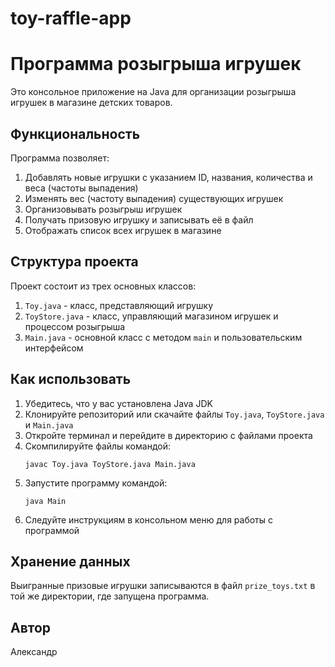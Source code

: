 # toy-raffle-app
# Программа розыгрыша игрушек

Это консольное приложение на Java для организации розыгрыша игрушек в магазине детских товаров.

## Функциональность

Программа позволяет:

1. Добавлять новые игрушки с указанием ID, названия, количества и веса (частоты выпадения)
2. Изменять вес (частоту выпадения) существующих игрушек
3. Организовывать розыгрыш игрушек
4. Получать призовую игрушку и записывать её в файл
5. Отображать список всех игрушек в магазине

## Структура проекта

Проект состоит из трех основных классов:

1. `Toy.java` - класс, представляющий игрушку
2. `ToyStore.java` - класс, управляющий магазином игрушек и процессом розыгрыша
3. `Main.java` - основной класс с методом `main` и пользовательским интерфейсом

## Как использовать

1. Убедитесь, что у вас установлена Java JDK
2. Клонируйте репозиторий или скачайте файлы `Toy.java`, `ToyStore.java` и `Main.java`
3. Откройте терминал и перейдите в директорию с файлами проекта
4. Скомпилируйте файлы командой:
   ```
   javac Toy.java ToyStore.java Main.java
   ```
5. Запустите программу командой:
   ```
   java Main
   ```
6. Следуйте инструкциям в консольном меню для работы с программой

## Хранение данных

Выигранные призовые игрушки записываются в файл `prize_toys.txt` в той же директории, где запущена программа.

## Автор

Александр
